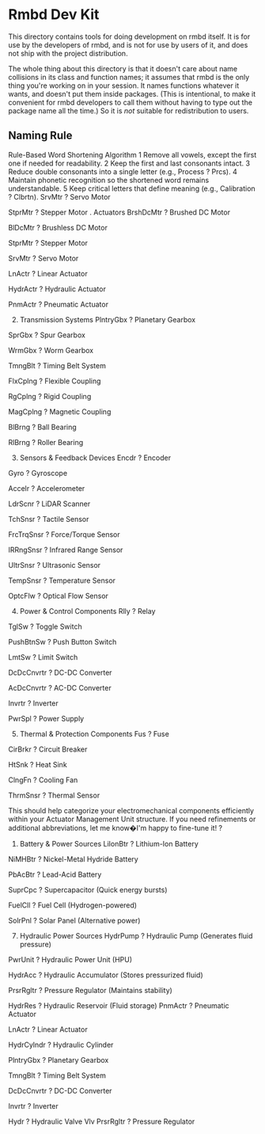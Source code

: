 # Rmbd Dev Kit

This directory contains tools for doing development on rmbd itself. It is for use by the developers of rmbd, and is not for use by users of it, and does not ship with the project distribution.

The whole thing about this directory is that it doesn't care about name collisions in its class and function names; it assumes that rmbd is the only thing you're working on in your session. It names functions whatever it wants, and doesn't put them inside packages. (This is intentional, to make it convenient for rmbd developers to call them without having to type out the package name all the time.) So it is _not_ suitable for redistribution to users.


## Naming Rule 

Rule-Based Word Shortening Algorithm
1 Remove all vowels, except the first one if needed for readability. 
2 Keep the first and last consonants intact.
3 Reduce double consonants into a single letter (e.g., Process ? Prcs). 
4 Maintain phonetic recognition so the shortened word remains understandable.
5 Keep critical letters that define meaning (e.g., Calibration ? Clbrtn).
SrvMtr ? Servo Motor

StprMtr ? Stepper Motor
. Actuators
BrshDcMtr ? Brushed DC Motor

BlDcMtr ? Brushless DC Motor

StprMtr ? Stepper Motor

SrvMtr ? Servo Motor

LnActr ? Linear Actuator

HydrActr ? Hydraulic Actuator

PnmActr ? Pneumatic Actuator

2. Transmission Systems
PlntryGbx ? Planetary Gearbox

SprGbx ? Spur Gearbox

WrmGbx ? Worm Gearbox

TmngBlt ? Timing Belt System

FlxCplng ? Flexible Coupling

RgCplng ? Rigid Coupling

MagCplng ? Magnetic Coupling

BlBrng ? Ball Bearing

RlBrng ? Roller Bearing

3. Sensors & Feedback Devices
Encdr ? Encoder

Gyro ? Gyroscope

Accelr ? Accelerometer

LdrScnr ? LiDAR Scanner

TchSnsr ? Tactile Sensor

FrcTrqSnsr ? Force/Torque Sensor

IRRngSnsr ? Infrared Range Sensor

UltrSnsr ? Ultrasonic Sensor

TempSnsr ? Temperature Sensor

OptcFlw ? Optical Flow Sensor

4. Power & Control Components
Rlly ? Relay

TglSw ? Toggle Switch

PushBtnSw ? Push Button Switch

LmtSw ? Limit Switch

DcDcCnvrtr ? DC-DC Converter

AcDcCnvrtr ? AC-DC Converter

Invrtr ? Inverter

PwrSpl ? Power Supply

5. Thermal & Protection Components
Fus ? Fuse

CirBrkr ? Circuit Breaker

HtSnk ? Heat Sink

ClngFn ? Cooling Fan

ThrmSnsr ? Thermal Sensor

This should help categorize your electromechanical components efficiently within your Actuator Management Unit structure. If you need refinements or additional abbreviations, let me know�I'm happy to fine-tune it! ?


1. Battery & Power Sources
LiIonBtr ? Lithium-Ion Battery

NiMHBtr ? Nickel-Metal Hydride Battery

PbAcBtr ? Lead-Acid Battery

SuprCpc ? Supercapacitor (Quick energy bursts)

FuelCll ? Fuel Cell (Hydrogen-powered)

SolrPnl ? Solar Panel (Alternative power)

7. Hydraulic Power Sources
HydrPump ? Hydraulic Pump (Generates fluid pressure)

PwrUnit ? Hydraulic Power Unit (HPU)

HydrAcc ? Hydraulic Accumulator (Stores pressurized fluid)

PrsrRgltr ? Pressure Regulator (Maintains stability)

HydrRes ? Hydraulic Reservoir (Fluid storage)
PnmActr ? Pneumatic Actuator

LnActr ? Linear Actuator

HydrCylndr ? Hydraulic Cylinder

PlntryGbx ? Planetary Gearbox

TmngBlt ? Timing Belt System

DcDcCnvrtr ? DC-DC Converter

Invrtr ? Inverter

Hydr ? Hydraulic Valve
Vlv
PrsrRgltr ? Pressure Regulator